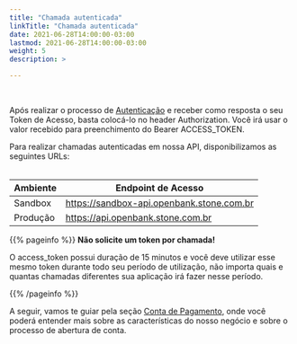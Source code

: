 ```yaml
---
title: "Chamada autenticada"
linkTitle: "Chamada autenticada"
date: 2021-06-28T14:00:00-03:00
lastmod: 2021-06-28T14:00:00-03:00
weight: 5
description: >

---
```

<br>

Após realizar o processo de [Autenticação](/docs/guias/token-de-acesso/autenticacao/) e receber como resposta o seu Token de Acesso, basta colocá-lo no header Authorization. Você irá usar o valor recebido para preenchimento do  Bearer ACCESS_TOKEN.

Para realizar chamadas autenticadas em nossa API, disponibilizamos as seguintes URLs: <br><br>


| Ambiente | Endpoint de Acesso |
| -------- | ------------------ |
| Sandbox | https://sandbox-api.openbank.stone.com.br |
| Produção | https://api.openbank.stone.com.br |


{{% pageinfo %}}
**Não solicite um token por chamada!**

O access_token possui duração de 15 minutos e você deve utilizar esse mesmo token durante todo seu período de utilização, não importa quais e quantas chamadas diferentes sua aplicação irá fazer nesse período.

{{% /pageinfo %}}


A seguir, vamos te guiar pela seção [Conta de Pagamento](/docs/guias/conta-de-pagamento/), onde você poderá entender mais sobre as características do nosso negócio e sobre o processo de abertura de conta.
